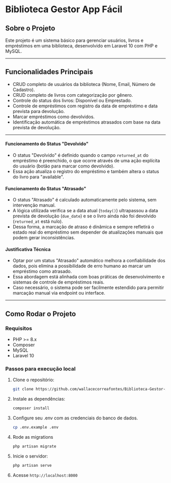 # Biblioteca Gestor App Fácil

## Sobre o Projeto

Este projeto é um sistema básico para gerenciar usuários, livros e empréstimos em uma biblioteca, desenvolvido em Laravel 10 com PHP e MySQL.

---

## Funcionalidades Principais

- CRUD completo de usuários da biblioteca (Nome, Email, Número de Cadastro).
- CRUD completo de livros com categorização por gênero.
- Controle do status dos livros: Disponível ou Emprestado.
- Controle de empréstimos com registro da data de empréstimo e data prevista para devolução.
- Marcar empréstimos como devolvidos.
- Identificação automática de empréstimos atrasados com base na data prevista de devolução.

---

#### Funcionamento do Status "Devolvido"

- O status "Devolvido" é definido quando o campo `returned_at` do empréstimo é preenchido, o que ocorre através de uma ação explícita do usuário (botão para marcar como devolvido).
- Essa ação atualiza o registro do empréstimo e também altera o status do livro para "available".

#### Funcionamento do Status "Atrasado"

- O status "Atrasado" é calculado automaticamente pelo sistema, sem intervenção manual.
- A lógica utilizada verifica se a data atual (`today()`) ultrapassou a data prevista de devolução (`due_date`) e se o livro ainda não foi devolvido (`returned_at` está nulo).
- Dessa forma, a marcação de atraso é dinâmica e sempre refletirá o estado real do empréstimo sem depender de atualizações manuais que podem gerar inconsistências.

#### Justificativa Técnica

- Optar por um status "Atrasado" automático melhora a confiabilidade dos dados, pois elimina a possibilidade de erro humano ao marcar um empréstimo como atrasado.
- Essa abordagem está alinhada com boas práticas de desenvolvimento e sistemas de controle de empréstimos reais.
- Caso necessário, o sistema pode ser facilmente estendido para permitir marcação manual via endpoint ou interface.

---
## Como Rodar o Projeto

### Requisitos

- PHP >= 8.x
- Composer
- MySQL
- Laravel 10

### Passos para execução local

1. Clone o repositório:
   ```bash
   git clone https://github.com/wallacecorreafontes/Biblioteca-Gestor-App-Facil.git

2. Instale as dependências:
   ```bash
   composer install

3. Configure seu .env com as credenciais do banco de dados.
   ```bash
   cp .env.example .env
4. Rode as migrations
   ```bash
   php artisan migrate
5. Inicie o servidor:
   ```bash
   php artisan serve
6. Acesse `http://localhost:8000`


